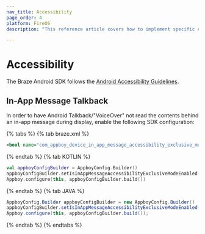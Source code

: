 ```yaml
---
nav_title: Accessibility
page_order: 4
platform: FireOS
description: "This reference article covers how to implement specific Android SDK accessibility features such as in-app message talkback into your Android application."

---
```


# Accessibility

The Braze Android SDK follows the [Android Accessibility Guidelines][1].

## In-App Message Talkback

In order to have Android Talkback/"VoiceOver" not read the contents behind an in-app message during display, enable the following SDK configuration:

{% tabs %}
{% tab braze.xml %}

```xml
<bool name="com_appboy_device_in_app_message_accessibility_exclusive_mode_enabled">true</bool>
```

{% endtab %}
{% tab KOTLIN %}

```kotlin
val appboyConfigBuilder = AppboyConfig.Builder()
appboyConfigBuilder.setIsInAppMessageAccessibilityExclusiveModeEnabled(true)
Appboy.configure(this, appboyConfigBuilder.build())
```

{% endtab %}
{% tab JAVA %}

```java
AppboyConfig.Builder appboyConfigBuilder = new AppboyConfig.Builder()
appboyConfigBuilder.setIsInAppMessageAccessibilityExclusiveModeEnabled(true);
Appboy.configure(this, appboyConfigBuilder.build());
```

{% endtab %}
{% endtabs %}


[1]: https://developer.android.com/guide/topics/ui/accessibility
